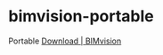 bimvision-portable
==================
Portable [Download | BIMvision](https://bimvision.eu/download/)

